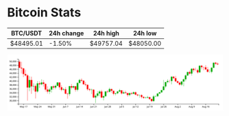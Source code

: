 # Bitcoin Stats

BTC/USDT|24h change|24h high|24h low|
|---|---|---|---|
|$48495.01|-1.50%|$49757.04|$48050.00|

<img src="./chart.svg">
